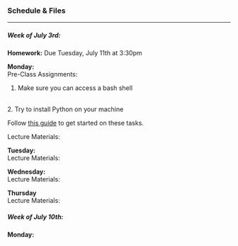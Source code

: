 ### Schedule & Files
---

##### Week of July 3rd:

**Homework:** Due Tuesday, July 11th at 3:30pm
<br>


**Monday:**
<br>
Pre-Class Assignments:
<br>
1. Make sure you can access a bash shell
<br>
2. Try to install Python on your machine

Follow <a href="install.md">this guide</a> to get started on these tasks.


Lecture Materials: 
<br>



**Tuesday:**
<br>
Lecture Materials:



**Wednesday:**
<br>
Lecture Materials:



**Thursday**
<br>
Lecture Materials:



##### Week of July 10th:

**Monday:**


